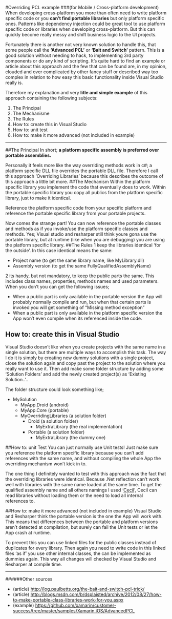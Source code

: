 #Overriding PCL example
###(for Mobile / Cross-platform development)
When developing cross-platform you more than often need to write platform specific code or you **can’t find portable libraries** but only platform specific ones. Patterns like dependency injection could be great tool to use platform specific code or libraries when developing cross-platform. But this can quickly become really messy and shift business logic to the UI projects.

Fortunately there is another not very known solution to handle this, that some people call the **‘Advanced PCL’** or **‘Bait and Switch’** pattern. This is a good solution without needing to hack, to implementing 3rd party components or do any kind of scripting. It’s quite hard to find an example or article about this approach and the few that can be found are, in my opinion, clouded and over complicated by other fancy stuff or described way too complex in relation to how easy this basic functionality inside Visual Studio really is.

Therefore my explanation and very **litle and simple example** of this approach containing the following subjects:

1. The Principal
2. The Mechanisme
3. The Rules
4. How to: create this in Visual Studio
5. How to: unit test
6. How to: make it more advanced (not included in example)


***


##The Principal
In short; __a platform specific assembly is preferred over portable assemblies.__

Personally it feels more like the way overriding methods work in c#; a platform specific DLL file overrides the portable DLL file. Therefore I call this approach ‘Overriding Libraries’ because this describes the outcome of this approach a little bit more.
##The Mechanism
Within the platform specific library you implement the code that eventually does to work. Within the portable specific library you copy all publics from the platform specific library, just to make it identical.

Reference the platform specific code from your specific platform and reference the portable specific library from your portable projects.

Now comes the strange part! 
You can now reference the portable classes and methods as if you invoke/use the platform specific classes and methods. Yes; Visual studio and resharper still think youre gona use the portable library, but at runtime (like when you are debugging) you are using the platform specific library.
##The Rules
1 keep the libraries identical ‘for the outside’.
In this case identical means the same:
- Project name 		(to get the same library name, like MyLibrary.dll)
- Assembly version 	(to get the same FullyQualifiedAssemblyName)

2 its handy, but not mandatory, to keep the public parts the same. This includes class names, properties, methods names and used parameters. When you don’t you can get the following issues;
- When a public part is only available in the portable version the App will probably normally compile and run, but when that certain parts is invoked you will get something of “Missing method exception”
- When a public part is only available in the platform specific version the App won’t even compile when its referenced inside the code.

## How to: create this in Visual Studio
Visual Studio doesn’t like when you create projects with the same name in a single solution, but there are multiple ways to accomplish this task. The way I do it is simply by creating new dummy solutions with a single project, close the solution again and copy past the project to the solution where you really want to use it. Then add make some folder structure by adding some ‘Solution Folders’ and add the newly created project(s) as ‘Existing Solution..’.. 

The folder structure could look something like;
* MySolution
	* MyApp.Droid (android)
	* MyApp.Core (portable)
	* MyOverridingLibraries (a solution folder)
		* Droid (a solution folder)
			* MyExtraLibrary (the real implementation)
		* Portable (a solution folder)
			* MyExtraLibrary (the dummy one)

##How to: unit Test
You can just normally use Unit tests! Just make sure you reference the platform specific library because you can’t add references with the same name, and without compiling the whole App the overriding mechanism won’t kick in to.

The one thing I definitely wanted to test with this approach was the fact that the overriding libraries were identical. Because .Net reflection can’t work well with libraries with the same name loaded at the same time. To get the qualified assembly name and all others namings I used ‘[Cecil](https://github.com/jbevain/cecil/)’, Cecil can read libraries without loading them or the need to load all internal references to.

##How to: make it more advanced (not included in example)
Visual Studio and Resharper think the portable version is the one the App will work with. This means that differences between the portable and platform versions aren’t detected at compilation, but surely can fail the Unit tests or let the App crash at runtime.

To prevent this you can use linked files for the public classes instead of duplicates for every library. Then again you need to write code in this linked files ‘as if’ you use other internal classes, the can be implemented as dummies again. This way all changes will checked by Visual Studio and Resharper at compile time. 


***


######Other sources

- (article) http://log.paulbetts.org/the-bait-and-switch-pcl-trick/
- (article) http://blogs.msdn.com/b/dsplaisted/archive/2012/08/27/how-to-make-portable-class-libraries-work-for-you.aspx
- (example) https://github.com/xamarin/customer-success/tree/master/samples/Xamarin.iOS/AdvancedPCL 

